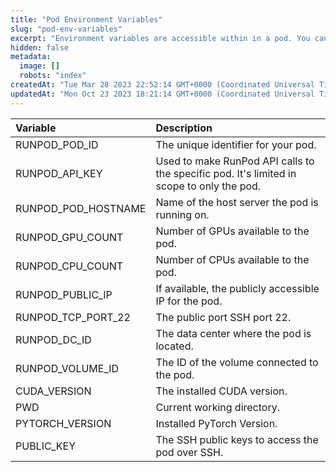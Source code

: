 ```yaml
---
title: "Pod Environment Variables"
slug: "pod-env-variables"
excerpt: "Environment variables are accessible within in a pod. You can access this page by clicking on the menu icon and Edit Pod."
hidden: false
metadata: 
  image: []
  robots: "index"
createdAt: "Tue Mar 28 2023 22:52:14 GMT+0000 (Coordinated Universal Time)"
updatedAt: "Mon Oct 23 2023 18:21:14 GMT+0000 (Coordinated Universal Time)"
---
```


| Variable            | Description                                                                               |
| :------------------ | :---------------------------------------------------------------------------------------- |
| RUNPOD_POD_ID       | The unique identifier for your pod.                                                       |
| RUNPOD_API_KEY      | Used to make RunPod API calls to the specific pod. It's limited in scope to only the pod. |
| RUNPOD_POD_HOSTNAME | Name of the host server the pod is running on.                                            |
| RUNPOD_GPU_COUNT    | Number of GPUs available to the pod.                                                      |
| RUNPOD_CPU_COUNT    | Number of CPUs available to the pod.                                                      |
| RUNPOD_PUBLIC_IP    | If available, the publicly accessible IP for the pod.                                     |
| RUNPOD_TCP_PORT_22  | The public port SSH port 22.                                                              |
| RUNPOD_DC_ID        | The data center where the pod is located.                                                 |
| RUNPOD_VOLUME_ID    | The ID of the volume connected to the pod.                                                |
| CUDA_VERSION        | The installed CUDA version.                                                               |
| PWD                 | Current working directory.                                                                |
| PYTORCH_VERSION     | Installed PyTorch Version.                                                                |
| PUBLIC_KEY          | The SSH public keys to access the pod over SSH.                                           |
